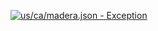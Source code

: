 [![us/ca/madera.json - Exception](https://img.shields.io/badge/us/ca/madera.json-Exception-red)](https://github.com/openaddresses/openaddresses/tree/master/sources/us/ca/madera.json)